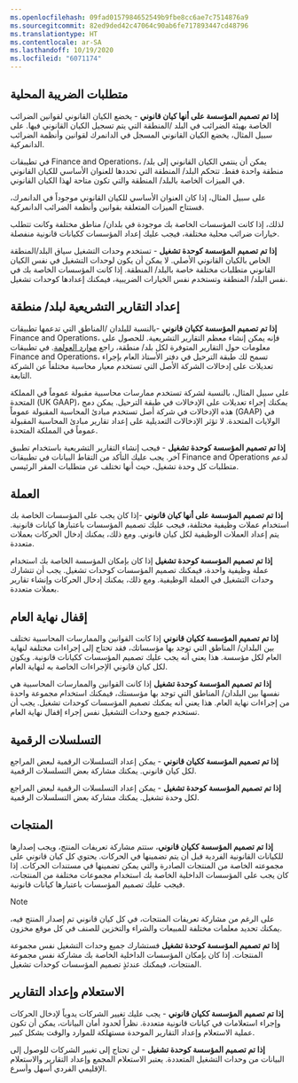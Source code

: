 ```yaml
---
ms.openlocfilehash: 09fad0157984652549b9fbe8cc6ae7c7514876a9
ms.sourcegitcommit: 82ed9ded42c47064c90ab6fe717893447cd48796
ms.translationtype: HT
ms.contentlocale: ar-SA
ms.lasthandoff: 10/19/2020
ms.locfileid: "6071174"
---
```

## <a name="local-tax-requirements"></a>متطلبات الضريبة المحلية

**إذا تم تصميم المؤسسة على أنها كيان قانوني** - يخضع الكيان القانوني لقوانين الضرائب الخاصة بهيئة الضرائب في البلد /المنطقة التي يتم تسجيل الكيان القانوني فيها. على سبيل المثال، يخضع الكيان القانوني المسجل في الدانمرك لقوانين وأنظمة الضرائب الدانمركية. 

في تطيبقات Finance and Operations، يمكن أن ينتمي الكيان القانوني إلى بلد/ منطقة واحدة فقط. تتحكم البلد/ المنطقة التي تحددها للعنوان الأساسي للكيان القانوني في الميزات الخاصة بالبلد/ المنطقة والتي تكون متاحة لهذا الكيان القانوني. 

على سبيل المثال، إذا كان العنوان الأساسي للكيان القانوني موجوداً في الدانمرك، فستتاح الميزات المتعلقة بقوانين وأنظمة الضرائب الدانمركية. 

لذلك، إذا كانت المؤسسات الخاصة بك موجودة في بلدان/ مناطق مختلفة وكانت تتطلب خيارات ضرائب محلية مختلفة، فيجب عليك إعداد المؤسسات ككيانات قانونية منفصلة.

**إذا تم تصميم المؤسسة كوحدة تشغيل** - تستخدم وحدات التشغيل سياق البلد/المنطقة الخاص بالكيان القانوني الأصلي. لا يمكن أن يكون لوحدات التشغيل في نفس الكيان القانوني متطلبات مختلفة خاصة بالبلد/ المنطقة. إذا كانت المؤسسات الخاصة بك في نفس البلد/ المنطقة وتستخدم نفس الخيارات الضريبية، فيمكنك إعدادها كوحدات تشغيل.

## <a name="statutory-reporting-for-a-countryregion"></a>إعداد التقارير التشريعية لبلد/ منطقة

**إذا تم تصميم المؤسسة ككيان قانوني** -بالنسبة للبلدان /المناطق التي تدعمها تطبيقات Finance and Operations، فإنه يمكن إنشاء معظم التقارير التشريعية. للحصول على معلومات حول التقارير المتوفرة لكل بلد/ منطقة، راجع [موارد العولمة](https://docs.microsoft.com/dynamics365/fin-ops-core/dev-itpro/lcs-solutions/country-region/?azure-portal=true). في تطبيقات Finance and Operations، تسمح لك طبقة الترحيل في دفتر الأستاذ العام بإجراء تعديلات على إدخالات الشركة الأصل التي تستخدم معيار محاسبة مختلفاً عن الشركة التابعة. 

على سبيل المثال، بالنسبة لشركة تستخدم ممارسات محاسبية مقبولة عموماً في المملكة المتحدة (UK GAAP)، يمكنك إجراء تعديلات على الإدخالات في طبقة الترحيل. يمكن دمج هذه الإدخالات في شركة أصل تستخدم مبادئ المحاسبة المقبولة عموماً (GAAP) في الولايات المتحدة. لا تؤثر الإدخالات التعديلية على إعداد تقارير مبادئ المحاسبة المقبولة عموماً في المملكة المتحدة.

**إذا تم تصميم المؤسسة كوحدة تشغيل** - فيجب إنشاء التقارير التشريعية باستخدام تطبيق آخر. يجب عليك التأكد من التقاط البيانات في تطبيقات Finance and Operations لدعم متطلبات كل وحدة تشغيل، حيث أنها تختلف عن متطلبات المقر الرئيسي.

## <a name="currency"></a>العملة

**إذا تم تصميم المؤسسة على أنها كيان قانوني** -إذا كان يجب على المؤسسات الخاصة بك استخدام عملات وظيفية مختلفة، فيجب عليك تصميم المؤسسات باعتبارها كيانات قانونية. يتم إعداد العملات الوظيفية لكل كيان قانوني. ومع ذلك، يمكنك إدخال الحركات بعملات متعددة.

**إذا تم تصميم المؤسسة كوحدة تشغيل** إذا كان بإمكان المؤسسة الخاصة بك استخدام عملة وظيفية واحدة، فيمكنك تصميم المؤسسات كوحدات تشغيل. يجب أن تتشارك وحدات التشغيل في العملة الوظيفية. ومع ذلك، يمكنك إدخال الحركات وإنشاء تقارير بعملات متعددة.

## <a name="year-end-closing"></a>إقفال نهاية العام

**إذا تم تصميم المؤسسة ككيان قانوني** إذا كانت القوانين والممارسات المحاسبية تختلف بين البلدان/ المناطق التي توجد بها مؤسساتك، فقد تحتاج إلى إجراءات مختلفة لنهاية العام لكل مؤسسة. هذا يعني أنه يجب عليك تصميم المؤسسات ككيانات قانونية. ويكون لكل كيان قانوني الإجراءات الخاصة به لنهاية العام.

**إذا تم تصميم المؤسسة كوحدة تشغيل** إذا كانت القوانين والممارسات المحاسبية هي نفسها بين البلدان/ المناطق التي توجد بها مؤسستك، فيمكنك استخدام مجموعة واحدة من إجراءات نهاية العام. هذا يعني أنه يمكنك تصميم المؤسسات كوحدات تشغيل. يجب أن تستخدم جميع وحدات التشغيل نفس إجراء إقفال نهاية العام.

## <a name="number-sequences"></a>التسلسلات الرقمية

**إذا تم تصميم المؤسسة ككيان قانوني** - يمكن إعداد التسلسلات الرقمية لبعض المراجع لكل كيان قانوني. يمكنك مشاركة بعض التسلسلات الرقمية.

**إذا تم تصميم المؤسسة كوحدة تشغيل** - يمكن إعداد التسلسلات الرقمية لبعض المراجع لكل وحدة تشغيل. يمكنك مشاركة بعض التسلسلات الرقمية.

## <a name="products"></a>المنتجات

**إذا تم تصميم المؤسسة ككيان قانوني**، ستتم مشاركة تعريفات المنتج، ويجب إصدارها للكيانات القانونية الفردية قبل أن يتم تضمينها في الحركات. يحتوي كل كيان قانوني على مجموعته الخاصة من المنتجات الصادرة والتي يمكن تضمينها في مستندات الحركات. إذا كان يجب على المؤسسات الداخلية الخاصة بك استخدام مجموعات مختلفة من المنتجات، فيجب عليك تصميم المؤسسات باعتبارها كيانات قانونية.

> [!NOTE]
> على الرغم من مشاركة تعريفات المنتجات، في كل كيان قانوني تم إصدار المنتج فيه، يمكنك تحديد معلمات مختلفة للمبيعات والشراء والتخزين للصنف في كل موقع مخزون.


**إذا تم تصميم المؤسسة كوحدة تشغيل** فستشارك جميع وحدات التشغيل نفس مجموعة المنتجات. إذا كان بإمكان المؤسسات الداخلية الخاصة بك مشاركة نفس مجموعة المنتجات، فيمكنك عندئذٍ تصميم المؤسسات كوحدات تشغيل.

## <a name="inquiry-and-reporting"></a>الاستعلام وإعداد التقارير

**إذا تم تصميم المؤسسة ككيان قانوني** - يجب عليك تغيير الشركات يدوياً لإدخال الحركات وإجراء استعلامات في كيانات قانونية متعددة. نظراً لحدود أمان البيانات، يمكن أن تكون عملية الاستعلام وإعداد التقارير الموحدة مستهلكة للموارد والوقت بشكل كبير.

**إذا تم تصميم المؤسسة كوحدة تشغيل** - لن تحتاج إلى تغيير الشركات للوصول إلى البيانات من وحدات التشغيل المتعددة. يعتبر الاستعلام المجمع وإعداد التقارير والاستعلام الإقليمي الفردي أسهل وأسرع.
 

